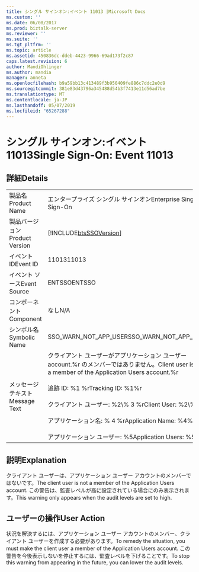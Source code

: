 ```yaml
---
title: シングル サインオン:イベント 11013 |Microsoft Docs
ms.custom: ''
ms.date: 06/08/2017
ms.prod: biztalk-server
ms.reviewer: ''
ms.suite: ''
ms.tgt_pltfrm: ''
ms.topic: article
ms.assetid: 450836dc-ddeb-4423-9966-69ad173f2c87
caps.latest.revision: 6
author: MandiOhlinger
ms.author: mandia
manager: anneta
ms.openlocfilehash: b9a59bb13c413489f3b950409fe886c7ddc2e0d9
ms.sourcegitcommit: 381e83d43796a345488d54b3f7413e11d56ad7be
ms.translationtype: MT
ms.contentlocale: ja-JP
ms.lasthandoff: 05/07/2019
ms.locfileid: "65267288"
---
```

# <a name="single-sign-on-event-11013"></a><span data-ttu-id="bfbe4-102">シングル サインオン:イベント 11013</span><span class="sxs-lookup"><span data-stu-id="bfbe4-102">Single Sign-On: Event 11013</span></span>
## <a name="details"></a><span data-ttu-id="bfbe4-103">詳細</span><span class="sxs-lookup"><span data-stu-id="bfbe4-103">Details</span></span>  
  
|                 |                                                                                                                                                                                                      |
|-----------------|------------------------------------------------------------------------------------------------------------------------------------------------------------------------------------------------------|
|  <span data-ttu-id="bfbe4-104">製品名</span><span class="sxs-lookup"><span data-stu-id="bfbe4-104">Product Name</span></span>   |                                                                                      <span data-ttu-id="bfbe4-105">エンタープライズ シングル サインオン</span><span class="sxs-lookup"><span data-stu-id="bfbe4-105">Enterprise Single Sign-On</span></span>                                                                                       |
| <span data-ttu-id="bfbe4-106">製品バージョン</span><span class="sxs-lookup"><span data-stu-id="bfbe4-106">Product Version</span></span> |                                                                      [!INCLUDE[btsSSOVersion](../includes/btsssoversion-md.md)]                                                                      |
|    <span data-ttu-id="bfbe4-107">イベント ID</span><span class="sxs-lookup"><span data-stu-id="bfbe4-107">Event ID</span></span>     |                                                                                                <span data-ttu-id="bfbe4-108">11013</span><span class="sxs-lookup"><span data-stu-id="bfbe4-108">11013</span></span>                                                                                                 |
|  <span data-ttu-id="bfbe4-109">イベント ソース</span><span class="sxs-lookup"><span data-stu-id="bfbe4-109">Event Source</span></span>   |                                                                                                <span data-ttu-id="bfbe4-110">ENTSSO</span><span class="sxs-lookup"><span data-stu-id="bfbe4-110">ENTSSO</span></span>                                                                                                |
|    <span data-ttu-id="bfbe4-111">コンポーネント</span><span class="sxs-lookup"><span data-stu-id="bfbe4-111">Component</span></span>    |                                                                                                 <span data-ttu-id="bfbe4-112">なし</span><span class="sxs-lookup"><span data-stu-id="bfbe4-112">N/A</span></span>                                                                                                  |
|  <span data-ttu-id="bfbe4-113">シンボル名</span><span class="sxs-lookup"><span data-stu-id="bfbe4-113">Symbolic Name</span></span>  |                                                                                        <span data-ttu-id="bfbe4-114">SSO_WARN_NOT_APP_USER</span><span class="sxs-lookup"><span data-stu-id="bfbe4-114">SSO_WARN_NOT_APP_USER</span></span>                                                                                         |
|  <span data-ttu-id="bfbe4-115">メッセージ テキスト</span><span class="sxs-lookup"><span data-stu-id="bfbe4-115">Message Text</span></span>   | <span data-ttu-id="bfbe4-116">クライアント ユーザーがアプリケーション ユーザー account.%r のメンバーではありません。</span><span class="sxs-lookup"><span data-stu-id="bfbe4-116">Client user is not a member of the Application Users account.%r</span></span><br /><br /> <span data-ttu-id="bfbe4-117">追跡 ID: %1 %r</span><span class="sxs-lookup"><span data-stu-id="bfbe4-117">Tracking ID: %1%r</span></span><br /><br /> <span data-ttu-id="bfbe4-118">クライアント ユーザー: %2\\% 3 %r</span><span class="sxs-lookup"><span data-stu-id="bfbe4-118">Client User: %2\\%3%r</span></span><br /><br /> <span data-ttu-id="bfbe4-119">アプリケーション名: % 4 %r</span><span class="sxs-lookup"><span data-stu-id="bfbe4-119">Application Name: %4%r</span></span><br /><br /> <span data-ttu-id="bfbe4-120">アプリケーション ユーザー: %5</span><span class="sxs-lookup"><span data-stu-id="bfbe4-120">Application Users: %5</span></span> |
  
## <a name="explanation"></a><span data-ttu-id="bfbe4-121">説明</span><span class="sxs-lookup"><span data-stu-id="bfbe4-121">Explanation</span></span>  
 <span data-ttu-id="bfbe4-122">クライアント ユーザーは、アプリケーション ユーザー アカウントのメンバーではないです。</span><span class="sxs-lookup"><span data-stu-id="bfbe4-122">The client user is not a member of the Application Users account.</span></span> <span data-ttu-id="bfbe4-123">この警告は、監査レベルが高に設定されている場合にのみ表示されます。</span><span class="sxs-lookup"><span data-stu-id="bfbe4-123">This warning only appears when the audit levels are set to high.</span></span>  
  
## <a name="user-action"></a><span data-ttu-id="bfbe4-124">ユーザーの操作</span><span class="sxs-lookup"><span data-stu-id="bfbe4-124">User Action</span></span>  
 <span data-ttu-id="bfbe4-125">状況を解決するには、アプリケーション ユーザー アカウントのメンバー、クライアント ユーザーを作成する必要があります。</span><span class="sxs-lookup"><span data-stu-id="bfbe4-125">To remedy the situation, you must make the client user a member of the Application Users account.</span></span> <span data-ttu-id="bfbe4-126">この警告を今後表示しないを停止するには、監査レベルを下げることです。</span><span class="sxs-lookup"><span data-stu-id="bfbe4-126">To stop this warning from appearing in the future, you can lower the audit levels.</span></span>